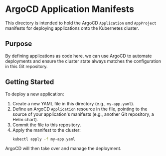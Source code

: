 # ArgoCD Application Manifests

This directory is intended to hold the ArgoCD `Application` and `AppProject` manifests for deploying applications onto the Kubernetes cluster.

## Purpose

By defining applications as code here, we can use ArgoCD to automate deployments and ensure the cluster state always matches the configuration in this Git repository.

## Getting Started

To deploy a new application:

1.  Create a new YAML file in this directory (e.g., `my-app.yaml`).
2.  Define an ArgoCD `Application` resource in the file, pointing to the source of your application's manifests (e.g., another Git repository, a Helm chart).
3.  Commit the file to this repository.
4.  Apply the manifest to the cluster:
    ```bash
    kubectl apply -f my-app.yaml
    ```

ArgoCD will then take over and manage the deployment.

